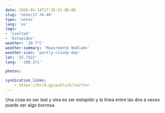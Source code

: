 ```yaml
---
date: 2020-03-14T17:35:51-06:00
slug: 'note/17-34-40'
type: 'notes'
lang: 'es'
tags:
- 'Lealtad'
- 'Estupidez'
weather: '29.7°C'
weather-summary: 'Mayormente Nublado'
weather-icon: 'partly-cloudy-day'
lat: '25.7322'
long: '-100.371'

photos:

syndication_links:
    - https://brid.gy/publish/twitter
---
```

Una cosa es ser leal y otra es ser estúpido y la línea entre las dos a veces puede ser algo borrosa.

 